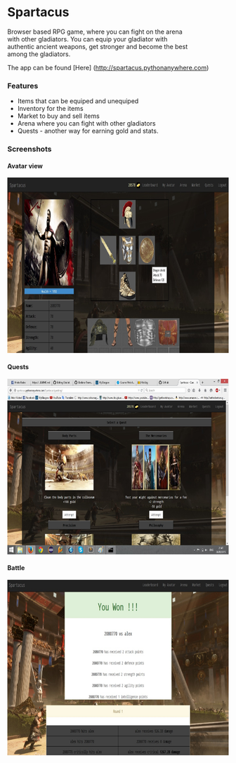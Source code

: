 # Spartacus

Browser based RPG game, where you can fight on the arena <br/>
with other gladiators. You can equip your gladiator with <br/>
authentic ancient weapons, get stronger and become the best <br/>
among the gladiators.

The app can be found [Here] (http://spartacus.pythonanywhere.com)

### Features
- Items that can be equiped and unequiped
- Inventory for the items
- Market to buy and sell items
- Arena where you can fight with other gladiators
- Quests - another way for earning gold and stats.

### Screenshots

#### Avatar view
<img src = "GladiatorTeamProject/static/images/screenshot1.jpg" width= 600 height= 400>

#### Quests
<img src = "GladiatorTeamProject/static/images/screenshot2.jpg" width= 600 height= 400>

#### Battle
<img src = "GladiatorTeamProject/static/images/screenshot3.jpg" width= 600 height= 400>
